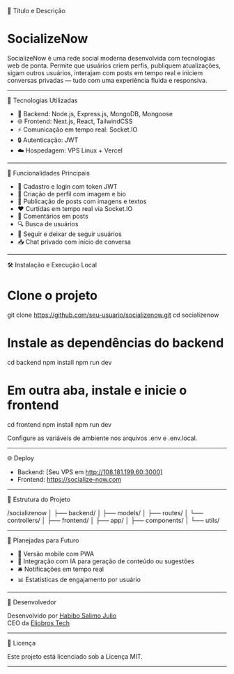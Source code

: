📌 Título e Descrição

# SocializeNow

SocializeNow é uma rede social moderna desenvolvida com tecnologias web de ponta. Permite que usuários criem perfis, publiquem atualizações, sigam outros usuários, interajam com posts em tempo real e iniciem conversas privadas — tudo com uma experiência fluida e responsiva.


---

🚀 Tecnologias Utilizadas

- 🧠 Backend: Node.js, Express.js, MongoDB, Mongoose
- 🌐 Frontend: Next.js, React, TailwindCSS
- ⚡ Comunicação em tempo real: Socket.IO
- 🔒 Autenticação: JWT
- ☁️ Hospedagem: VPS Linux + Vercel


---

📸 Funcionalidades Principais

- 👤 Cadastro e login com token JWT
- 📸 Criação de perfil com imagem e bio
- 📝 Publicação de posts com imagens e textos
- ❤️ Curtidas em tempo real via Socket.IO
- 💬 Comentários em posts
- 🔍 Busca de usuários
- 👥 Seguir e deixar de seguir usuários
- 📥 Chat privado com início de conversa


---

🛠️ Instalação e Execução Local

# Clone o projeto
git clone https://github.com/seu-usuario/socializenow.git
cd socializenow

# Instale as dependências do backend
cd backend
npm install
npm run dev

# Em outra aba, instale e inicie o frontend
cd frontend
npm install
npm run dev

Configure as variáveis de ambiente nos arquivos .env e .env.local.


---

🌐 Deploy

- Backend: [Seu VPS em http://108.181.199.60:3000]
- Frontend: https://socialize-now.com


---

📁 Estrutura do Projeto

/socializenow
│
├── backend/
│   ├── models/
│   ├── routes/
│   └── controllers/
│
├── frontend/
│   ├── app/
│   ├── components/
│   └── utils/


---

🧪 Planejadas para Futuro

- 📱 Versão mobile com PWA
- 🧠 Integração com IA para geração de conteúdo ou sugestões
- 🛎️ Notificações em tempo real
- 📊 Estatísticas de engajamento por usuário


---

👤 Desenvolvedor

Desenvolvido por [Habibo Salimo Julio](mailto:eliobrostech3@gmail.com)  
CEO da [Eliobros Tech](https://github.com/eliobrostech)


---

📝 Licença

Este projeto está licenciado sob a Licença MIT.


---



